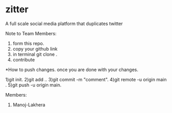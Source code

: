 # zitter
A full scale social media platform that duplicates twitter

Note to Team Members:
1) form this repo.
2) copy your github link
3) in terminal git clone <link>.
4) contribute

*How to push changes.
once you are done with your changes.

1)git init.
2)git add ..
3)git commit -m "comment".
4)git  remote -u origin main <link>.
5)git  push -u origin main.

Members:
1. Manoj-Lakhera

  

